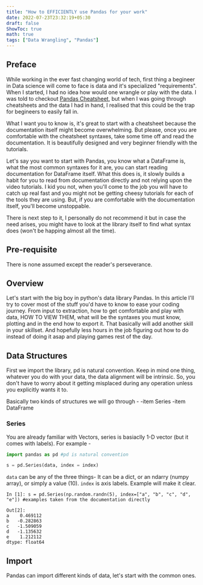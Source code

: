 ```yaml
---
title: "How to EFFICIENTLY use Pandas for your work"
date: 2022-07-23T23:32:19+05:30
draft: false
ShowToc: true
math: true
tags: ["Data Wrangling", "Pandas"]
---
```


## Preface 

While working in the ever fast changing world of tech, first thing a begineer in Data science will come to face is data and it's specialized "requirements".
When I started, I had no idea how would one wrangle or play with the data. I was told to checkout [Pandas Cheatsheet](https://pandas.pydata.org/Pandas_Cheat_Sheet.pdf), but when I was going through cheatsheets and the data I had in hand, I realised that this could be the trap for begineers to easily fall in.

What I want you to know is, it's great to start with a cheatsheet because the documentation itself might become overwhelming. But please, once you are comfortable with the cheatsheet syntaxes, take some time off and read the documentation. It is beautifully designed and very beginner friendly with the tutorials. 

Let's say you want to start with Pandas, you know what a DataFrame is, what the most common syntaxes for it are, you can start reading documentation for DataFrame itself.
What this does is, it slowly builds a habit for you to read from documentation directly and not relying upon the video tutorials. I kid you not, when you'll come to the job you will have to catch up real fast and you might not be getting cheesy tutorials for each of the tools they are using. But, if you are comfortable with the documentation itself, you'll become unstoppable. 

There is next step to it, I personally do not recommend it but in case the need arises, you might have to look at the library itself to find what syntax does (won't be happing almost all the time).

## Pre-requisite 
There is none assumed except the reader's perseverance. 


## Overview 

Let's start with the big boy in python's data library Pandas. In this article I'll try to cover most of the stuff you'd have to know to ease your coding journey. From input to extraction, how to get comfortable and play with data, HOW TO VIEW THEM, what will be the syntaxes you must know, plotting  and in the end how to export it. That basically will add another skill in your skillset. And hopefully less hours in the job figuring out how to do instead of doing it asap and playing games rest of the day.

## Data Structures 

First we import the library, pd is natural convention. Keep in mind one thing, whatever you do with your data, the data alignment will be intrinsic. So, you don't have to worry about it getting misplaced during any operation unless you explicitly wants it to.

Basically two kinds of structures we will go through -
-item Series 
-item DataFrame

### Series 

You are already familiar with Vectors, series is basiaclly 1-D vector (but it comes with labels). For example - 
```Python
import pandas as pd #pd is natural convention 

s = pd.Series(data, index = index)
```

`data` can be any of the three things- It can be a dict, or an ndarry (numpy array), or simply a value (10). `index` is axis labels. Example will make it clear.

```
In [1]: s = pd.Series(np.random.randn(5), index=["a", "b", "c", "d", "e"]) #examples taken from the documentation directly

Out[2]: 
a    0.469112
b   -0.282863
c   -1.509059
d   -1.135632
e    1.212112
dtype: float64
```


 

## Import 

Pandas can import different kinds of data, let's start with the common ones. 
